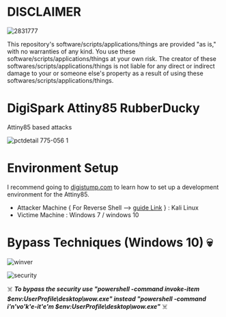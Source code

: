 # DISCLAIMER

![2831777](https://user-images.githubusercontent.com/104394666/170570787-5b4c4096-2ce7-4278-84e7-601a4d853a4b.jpg)

This repository's software/scripts/applications/things are provided "as is," with no warranties of any kind. You use these software/scripts/applications/things at your own risk. The creator of these softwares/scripts/applications/things is not liable for any direct or indirect damage to your or someone else's property as a result of using these softwares/scripts/applications/things.


# DigiSpark Attiny85 RubberDucky
Attiny85 based attacks

![pctdetail 775-056 1](https://user-images.githubusercontent.com/104394666/165527997-154e2455-d816-430a-981c-0fbb392b2b7a.jpg)

# Environment Setup 

I recommend going to [digistump.com](http://digistump.com/wiki/digispark/tutorials/connecting) to learn how to set up a development environment for the Attiny85.

* Attacker Machine { For Reverse Shell --> [guide Link](https://raw.githubusercontent.com/sajithgairuka/Attiny85-Attcks/main/reveseshell/guide.txt) } : Kali Linux
* Victime Machine : Windows 7 / windows 10

# Bypass Techniques (Windows 10) :skull:

![winver](https://user-images.githubusercontent.com/104394666/170575456-04cb2dfd-d906-489a-b5de-9691a6495e09.png)

![security ](https://user-images.githubusercontent.com/104394666/170575710-2a0db2fc-7d8c-4307-ae0f-d34461f575da.png)

:skull_and_crossbones: ***To bypass the security use "powershell -command invoke-item $env:UserProfile\desktop\wow.exe" instead "powershell -command i'n'vo'k'e-it'e'm $env:UserProfile\desktop\wow.exe"***  :skull_and_crossbones:
